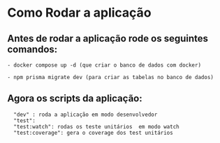 # Como Rodar a aplicação
   ## Antes de rodar a aplicação rode os seguintes comandos:
    - docker compose up -d (que criar o banco de dados com docker)

    - npm prisma migrate dev (para criar as tabelas no banco de dados)

  ## Agora os scripts da aplicação: 
      "dev" : roda a aplicação em modo desenvolvedor
      "test":  
      "test:watch": rodas os teste unitários  em modo watch
      "test:coverage": gera o coverage dos test unitários


